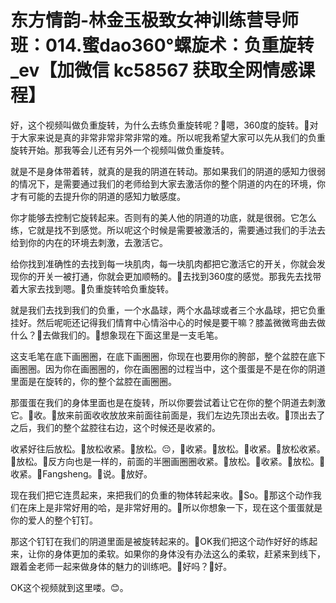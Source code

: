 # 东方情韵-林金玉极致女神训练营导师班：014.蜜dao360°螺旋术：负重旋转_ev【加微信 kc58567 获取全网情感课程】

好，这个视频叫做负重旋转，为什么去练负重旋转呢？🎼嗯，360度的旋转。🎼对于大家来说是真的非常非常非常非常的难。所以呢我希望大家可以先从我们的负重旋转开始。那我等会儿还有另外一个视频叫做负重旋转。

就是不是身体带着转，就真的是我的阴道在转动。那如果我们的阴道的感知力很弱的情况下，是需要通过我们的老师给到大家去激活你的整个阴道的内在的环境，你才有可能的去提升你的阴道的感知力敏感度。

你才能够去控制它旋转起来。否则有的美人他的阴道的功底，就是很弱。它怎么练，它就是找不到感觉。所以呢这个时候是需要被激活的，需要通过我们的手法去给到你的内在的环境去刺激，去激活它。

给你找到准确性的去找到每一块肌肉，每一块肌肉都把它激活它的开关，你就会发现你的开关一被打通，你就会更加顺畅的。🎼去找到360度的感觉。那我先去找带着大家去找到嗯。🎼负重旋转哈负重旋转。

就是我们去找到我们的负重，一个水晶球，两个水晶球或者三个水晶球，把它负重挂好。然后呢呃还记得我们情育中心情浴中心的时候是要干嘛？膝盖微微弯曲去做什么？🎼去做我们的。🎼想象现在下面这里是一支毛笔。

这支毛笔在底下画圈圈，在底下画圈圈，你现在也要用你的胯部，整个盆腔在底下画圈圈。因为你在画圈圈的，你在画圈圈的过程当中，这个蛋蛋是不是在你的阴道里面是在旋转的，你的整个盆腔在画圈圈。

那蛋蛋在我们的身体里面也是在旋转，所以你要尝试着让它在你的整个阴道去刺激它。🎼收。🎼放来前面收收放放来前面往前面是，我们左边先顶出去收。🎼顶出去了之后，我们的整个盆腔往右边，这个时候还是收紧的。

收紧好往后放松。🎼放松收紧。🎼放松。😔，🎼收紧。🎼放松。🎼收紧。🎼放松收紧。🎼放松。🎼反方向也是一样的，前面的半圈画圈圈收紧。🎼放松。🎼收紧。🎼放松。🎼收紧。🎼Fangsheng。🎼说。🎼放好。

现在我们把它连贯起来，来把我们的负重的物体转起来收。🎼So。🎼那这个动作我们在床上是非常好用的哈，是非常好用的。🎼所以你想象一下，现在这个蛋蛋就是你的爱人的整个钉钉。

那这个钉钉在我们的阴道里面是被旋转起来的。🎼OK我们把这个动作好好的练起来，让你的身体更加的柔软。如果你的身体没有办法这么的柔软，赶紧来到线下，跟着金老师一起来做身体的魅力的训练吧。🎼好吗？🎼好。

OK这个视频就到这里喽。😊。